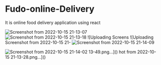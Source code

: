 # Fudo-online-Delivery
It is online food delivery application using react

![Screenshot from 2022-10-15 21-13-07](https://user-images.githubusercontent.com/114258556/195995510-542e09be-022c-4228-bd57-e78a027efa68.png)
![Screenshot from 2022-10-15 21-13-18](https://user-images.githubusercontent.com/114258556/195995519-b712fd5a-dc4c-4986-b634-2314ae849596.png)
![Uploading Screens
![Uploading Screenshot from 2022-10-15 21-
![Screenshot from 2022-10-15 21-14-09](https://user-images.githubusercontent.com/114258556/195995528-3cbb43ea-5715-410a-b0b1-a867ee92fdb1.png)

![Screenshot from 2022-10-15 21-14-02](https://user-images.githubusercontent.com/114258556/195995526-da9224fe-1b56-4011-988d-8d0f6a97882f.png)
13-49.png…]()
hot from 2022-10-15 21-13-28.png…]()
